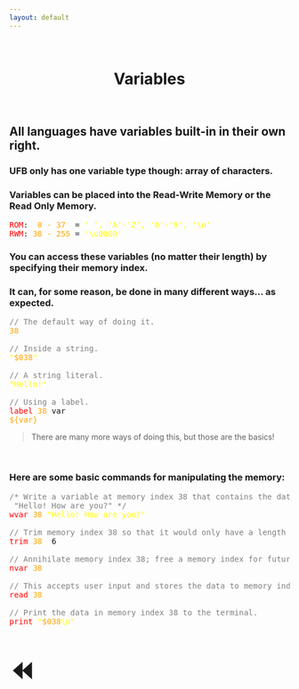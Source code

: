 ```yaml
---
layout: default
---
```


<style>
	a {
    text-decoration: none;
		font-weight: bold;
	}
	.center_text {
		text-align: center;
	}
	.arrows {
		font-size: 50px;
	}
	.command {
		color: red;
	}
	.string {
		color: yellow;
	}
	.index {
		color: orange;
	}
	.comment {
		color: grey;
	}
</style>

<br>

<h1 class="center_text"><a href="variables.html">Variables</a></h1>

<br>

<h2>All languages have variables built-in in their own right.</h2>

<h3>UFB only has one variable type though: array of characters.</h3>
<h3>Variables can be placed into the Read-Write Memory or the Read Only Memory.</h3>

<pre>
<span class="command">ROM</span>: <span class="index"> 0 - 37 </span> = <span class="string">' ', 'A'-'Z', '0'-'9', '\n'</span>
<span class="command">RWM</span>: <span class="index">38 - 255</span> = <span class="string">'\u0000'</span>
</pre>

<h3>You can access these variables (no matter their length) by specifying their memory index.</h3>
<h3>It can, for some reason, be done in many different ways... as expected.</h3>

<pre>
<span class="comment">// The default way of doing it.</span>
<span class="index">38</span>

<span class="comment">// Inside a string.</span>
<span class="string">"<span class="index">$038</span>"</span>

<span class="comment">// A string literal.</span>
<span class="string">"Hello!"</span>

<span class="comment">// Using a label.</span>
<span class="command">label </span><span class="index">38 </span>var
<span class="index">${var}</span>
</pre>

<blockquote>
There are many more ways of doing this, but those are the basics!
</blockquote>

<br>

<h3>Here are some basic commands for manipulating the memory:</h3>

<pre>
<span class="comment">/&ast; Write a variable at memory index 38 that contains the data:</span>
<span class="comment"> "Hello! How are you?" &ast;/</span>
<span class="command">wvar </span><span class="index">38 </span><span class="string">"Hello! How are you?"</span>

<span class="comment">// Trim memory index 38 so that it would only have a length of 6 characters.</span>
<span class="command">trim </span><span class="index">38 </span> 6

<span class="comment">// Annihilate memory index 38; free a memory index for future use.</span>
<span class="command">nvar </span><span class="index">38</span>

<span class="comment">// This accepts user input and stores the data to memory index 38.</span>
<span class="command">read</span> <span class="index">38</span>

<span class="comment">// Print the data in memory index 38 to the terminal.</span>
<span class="command">print</span> <span class="string">"<span class="index">$038</span>\n"</span>
</pre>

<br>

<a href="literacy.html" class="arrows" style="float: left;">⏪️</a>
<!--<a href="variables.html" class="arrows" style="float: right;">⏩</a>-->
